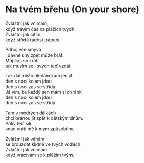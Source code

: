 # Na tvém břehu (On your shore)

Zvláštní jak vnímám,  
když trávím čas na plážích tvých.   
Zvláštní jak cítím,  
když střídá radost trápení.

Příboj vše smývá  
i dávné sny zpět může brát.  
Můj čas se krátí  
tak musím se i svých teď vzdát.

Tak dál místo hledám kam jen jít  
den s nocí kolem jdou  
den s nocí zas se střídá.  
Já vím, že každý sen mám si chránit  
den s nocí kolem jdou  
den s nocí zas se střídá.

Tam v modrých dálkách  
chci bránou jít zpět k dětským dnům.  
Příliv teď sílí  
snad vrátí mě k mým způsobům.  

Zvláštní jak váhám  
se brouzdat klidně ve tvých vodách.  
Zvláštní jak vnímám  
když vracívám se k plážím tvým.
